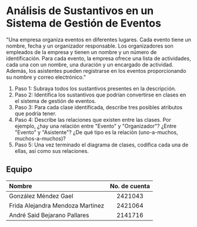 # Análisis de Sustantivos en un Sistema de Gestión de Eventos

"Una empresa organiza eventos en diferentes lugares. Cada evento tiene un nombre, fecha y un organizador responsable. Los organizadores son empleados de la empresa y tienen un nombre y un número de identificación. Para cada evento, la empresa ofrece una lista de actividades, cada una con un nombre, una duración y un encargado de actividad. Además, los asistentes pueden registrarse en los eventos proporcionando su nombre y correo electrónico."

1. Paso 1: Subraya todos los sustantivos presentes en la descripción.
1. Paso 2: Identifica los sustantivos que podrían convertirse en clases en el sistema de gestión de eventos.
1. Paso 3: Para cada clase identificada, describe tres posibles atributos que podría tener.
1. Paso 4: Describe las relaciones que existen entre las clases. Por ejemplo, ¿hay una relación entre "Evento" y "Organizador"? ¿Entre "Evento" y "Asistente"? ¿De qué tipo es la relación (uno-a-muchos, muchos-a-muchos)?
1. Paso 5: Una vez terminado el diagrama de clases, codifica cada una de ellas, así como sus relaciones.

## Equipo

| Nombre                           | No. de cuenta |
| :------------------------------- | :-----------: |
| González Méndez Gael             |    2421043    |
| Frida Alejandra Mendoza Martinez |    2421064    |
| André Said Bejarano Pallares     |    2141716    |
